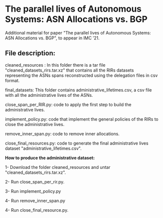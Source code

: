 # The parallel lives of Autonomous Systems: ASN Allocations vs. BGP
Additional material for paper "The parallel lives of Autonomous Systems: ASN Allocations vs. BGP", to appear in IMC ’21.

File description:
---------
cleaned_resources : In this folder there is a tar file "cleaned_datasets_rirs.tar.xz" that contains  all the RIRs datasets representing the ASNs spans reconstructed using the delegation files in csv format.

final_datasets: This folder contains administrative_lifetimes.csv, a csv file with all the administrative lives of the ASNs.

close_span_per_RIR.py: code to apply the first step to build the administrative lives.

implement_policy.py: code that implement the general policies of the RIRs to close the administrative lives.

remove_inner_span.py: code to remove inner allocations.

close_final_resources.py: code to generate the final administrative lives dataset "administrative_lifetimes.csv".


**How to produce the administrative dataset:**

1- Download the folder cleaned_resources and untar "cleaned_datasets_rirs.tar.xz".

2- Run close_span_per_rir.py.

3- Run implement_policy.py

4- Run remove_inner_span.py

4- Run close_final_resource.py.
